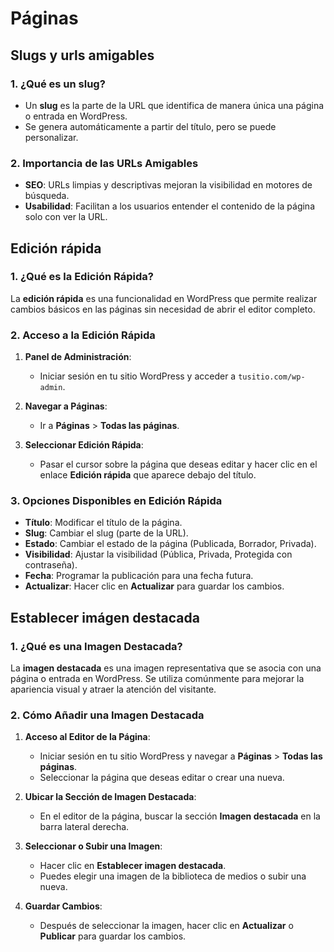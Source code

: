 # Páginas

## Slugs y urls amigables

### 1. ¿Qué es un slug?
- Un **slug** es la parte de la URL que identifica de manera única una página o entrada en WordPress. 
- Se genera automáticamente a partir del título, pero se puede personalizar.

### 2. Importancia de las URLs Amigables
- **SEO**: URLs limpias y descriptivas mejoran la visibilidad en motores de búsqueda.
- **Usabilidad**: Facilitan a los usuarios entender el contenido de la página solo con ver la URL.

## Edición rápida

### 1. ¿Qué es la Edición Rápida?
La **edición rápida** es una funcionalidad en WordPress que permite realizar cambios básicos en las páginas sin necesidad de abrir el editor completo.

### 2. Acceso a la Edición Rápida
1. **Panel de Administración**:
   - Iniciar sesión en tu sitio WordPress y acceder a `tusitio.com/wp-admin`.
   
2. **Navegar a Páginas**:
   - Ir a **Páginas** > **Todas las páginas**.

3. **Seleccionar Edición Rápida**:
   - Pasar el cursor sobre la página que deseas editar y hacer clic en el enlace **Edición rápida** que aparece debajo del título.

### 3. Opciones Disponibles en Edición Rápida
- **Título**: Modificar el título de la página.
- **Slug**: Cambiar el slug (parte de la URL).
- **Estado**: Cambiar el estado de la página (Publicada, Borrador, Privada).
- **Visibilidad**: Ajustar la visibilidad (Pública, Privada, Protegida con contraseña).
- **Fecha**: Programar la publicación para una fecha futura.
- **Actualizar**: Hacer clic en **Actualizar** para guardar los cambios.

## Establecer imágen destacada

### 1. ¿Qué es una Imagen Destacada?
La **imagen destacada** es una imagen representativa que se asocia con una página o entrada en WordPress. Se utiliza comúnmente para mejorar la apariencia visual y atraer la atención del visitante.

### 2. Cómo Añadir una Imagen Destacada
1. **Acceso al Editor de la Página**:
   - Iniciar sesión en tu sitio WordPress y navegar a **Páginas** > **Todas las páginas**.
   - Seleccionar la página que deseas editar o crear una nueva.

2. **Ubicar la Sección de Imagen Destacada**:
   - En el editor de la página, buscar la sección **Imagen destacada** en la barra lateral derecha.

3. **Seleccionar o Subir una Imagen**:
   - Hacer clic en **Establecer imagen destacada**.
   - Puedes elegir una imagen de la biblioteca de medios o subir una nueva.

4. **Guardar Cambios**:
   - Después de seleccionar la imagen, hacer clic en **Actualizar** o **Publicar** para guardar los cambios.